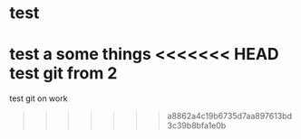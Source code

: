 # test
test a some things
<<<<<<< HEAD
test git from 2
=======
test git on work
>>>>>>> a8862a4c19b6735d7aa897613bd3c39b8bfa1e0b

